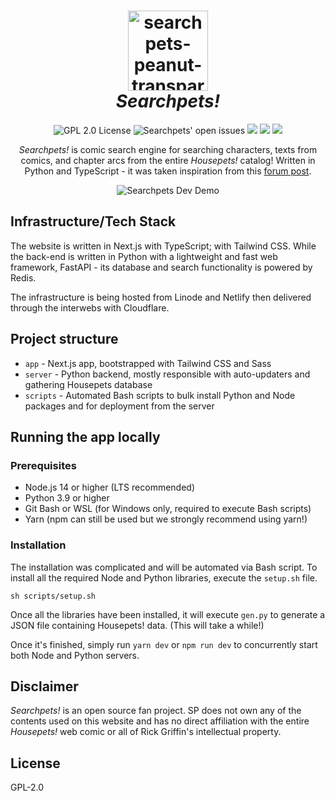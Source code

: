 <h1 align="center">
  <img width="128" alt="searchpets-peanut-transparent" src="https://user-images.githubusercontent.com/94678583/170873665-9d07cb32-abb9-45b6-8aea-8e361da84bd7.png">
  <br>
  <em>Searchpets!</em>
</h1>
<p align="center">
  <img src="https://img.shields.io/github/license/OpenFurs/searchpets?style=flat" alt="GPL 2.0 License" />
  <img src="https://img.shields.io/github/issues/OpenFurs/searchpets?style=flat" alt="Searchpets' open issues" />
  <img src="https://img.shields.io/github/last-commit/OpenFurs/searchpets" />
  <img src="https://img.shields.io/website?label=searchpets.xyz&up_message=up%20and%20running%21&url=https%3A%2F%2Fsearchpets.xyz%2F" />
  <img src="https://img.shields.io/github/contributors/OpenFurs/searchpets" />
</p>
<p align="center">
<em>Searchpets!</em> is comic search engine for searching characters, texts from comics, and chapter arcs from the entire <em>Housepets!</em> catalog! Written in Python and TypeScript - it was taken inspiration from this <a href="https://www.housepetscomic.com/forums/viewtopic.php?f=13&t=5434&p=938783&hilit=search+engine#p938783">forum post</a>.
</p>
<p align="center">
  <img src="https://user-images.githubusercontent.com/94678583/188504378-07189cc8-78f1-4020-9878-cae6e4435708.png" alt="Searchpets Dev Demo">
</p>

## Infrastructure/Tech Stack

The website is written in Next.js with TypeScript;
with Tailwind CSS. While the back-end is written
in Python with a lightweight and fast web framework, FastAPI - its 
database and search functionality is powered by Redis.

The infrastructure is being hosted from Linode and Netlify then
delivered through the interwebs with Cloudflare.

## Project structure

- `app` - Next.js app, bootstrapped with Tailwind CSS and Sass
- `server` - Python backend, mostly responsible with auto-updaters and gathering
  Housepets database
- `scripts` - Automated Bash scripts to bulk install Python and Node packages and
  for deployment from the server

## Running the app locally

### Prerequisites

- Node.js 14 or higher (LTS recommended)
- Python 3.9 or higher
- Git Bash or WSL (for Windows only, required to execute Bash scripts)
- Yarn (npm can still be used but we strongly recommend using
  yarn!)

### Installation

The installation was complicated and will be automated via Bash script.
To install all the required Node and Python libraries, execute the `setup.sh`
file.

```console
sh scripts/setup.sh
```

Once all the libraries have been installed, it will execute `gen.py` to
generate a JSON file containing Housepets! data. (This will take a while!)

Once it's finished, simply run `yarn dev` or `npm run dev` to
concurrently start both Node and Python servers.

## Disclaimer

_Searchpets!_ is an open source fan project. SP does not own any of the
contents used on this website and has no direct affiliation with the entire
_Housepets!_ web comic or all of Rick Griffin's intellectual property.

## License

GPL-2.0
